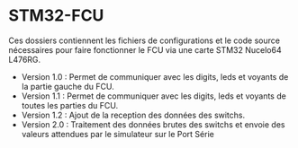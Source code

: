 # STM32-FCU

Ces dossiers contiennent les fichiers de configurations et le code source nécessaires pour faire fonctionner le FCU via une carte STM32 Nucelo64 L476RG. 

* Version 1.0 : Permet de communiquer avec les digits, leds et voyants de la partie gauche du FCU.
* Version 1.1 : Permet de communiquer avec les digits, leds et voyants de toutes les parties du FCU.
* Version 1.2 : Ajout de la reception des données des switchs.
* Version 2.0 : Traitement des données brutes des switchs et envoie des valeurs attendues par le simulateur sur le Port Série
